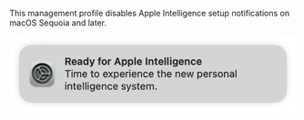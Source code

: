 This management profile disables Apple Intelligence setup notifications on macOS Sequoia and later.

![](readme_images/SuppressAppleIntelligenceNotifications.png)